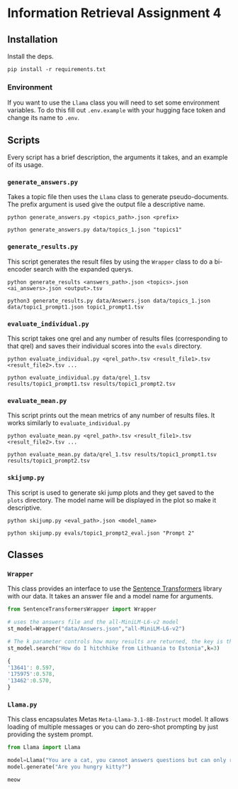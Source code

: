 # Information Retrieval Assignment 4

## Installation
Install the deps.
```
pip install -r requirements.txt
```
### Environment
If you want to use the `Llama` class you will need to set some environment variables. To do this fill out `.env.example` with your hugging face token and change its name to `.env`.

## Scripts
Every script has a brief description, the arguments it takes, and an example of its usage.
### `generate_answers.py`
Takes a topic file then uses the `Llama` class to generate pseudo-documents. The prefix argument is used give the output file a descriptive name.
```
python generate_answers.py <topics_path>.json <prefix>
```
```
python generate_answers.py data/topics_1.json "topics1"
```
### `generate_results.py`
This script generates the result files by using the `Wrapper` class to do a bi-encoder search with the expanded querys.
```
python generate_results <answers_path>.json <topics>.json <ai_answers>.json <output>.tsv 
```

```
python3 generate_results.py data/Answers.json data/topics_1.json data/topic1_prompt1.json topic1_prompt1.tsv
```

### `evaluate_individual.py`
This script takes one qrel and any number of results files (corresponding to that qrel) and saves their individual scores into the `evals` directory.
```
python evaluate_individual.py <qrel_path>.tsv <result_file1>.tsv <result_file2>.tsv ...
```

```
python evaluate_individual.py data/qrel_1.tsv results/topic1_prompt1.tsv results/topic1_prompt2.tsv
```

### `evaluate_mean.py`
This script prints out the mean metrics of any number of results files. It works similarly to `evaluate_individual.py`
```
python evaluate_mean.py <qrel_path>.tsv <result_file1>.tsv <result_file2>.tsv ...
```

```
python evaluate_mean.py data/qrel_1.tsv results/topic1_prompt1.tsv results/topic1_prompt2.tsv
```

### `skijump.py`
This script is used to generate ski jump plots and they get saved to the `plots` directory. The model name will be displayed in the plot so make it descriptive.
```
python skijump.py <eval_path>.json <model_name>
```

```
python skijump.py evals/topic1_prompt2_eval.json "Prompt 2"
```
## Classes

### `Wrapper`
This class provides an interface to use the [Sentence Transformers](https://sbert.net/) library with our data. It takes an answer file and a model name for arguments.

```python
from SentenceTransformersWrapper import Wrapper

# uses the answers file and the all-MiniLM-L6-v2 model
st_model=Wrapper("data/Answers.json","all-MiniLM-L6-v2")

# The k parameter controls how many results are returned, the key is the doc id and value is the cosine sim
st_model.search("How do I hitchhike from Lithuania to Estonia",k=3)
```
```javascript
{
'13641': 0.597, 
'175975':0.578, 
'13462':0.570, 
}
```
### `Llama.py`
This class encapsulates Metas `Meta-Llama-3.1-8B-Instruct` model. It allows loading of multiple messages or you can do zero-shot prompting by just providing the system prompt.

```python
from Llama import Llama

model=Llama("You are a cat, you cannot answers questions but can only respond with meow")
model.generate("Are you hungry kitty?")
```

```
meow
```